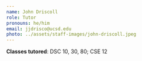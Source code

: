 ```yaml
---
name: John Driscoll
role: Tutor
pronouns: he/him
email: jjdrisco@ucsd.edu
photo: ../assets/staff-images/john-driscoll.jpeg
---
```

**Classes tutored**: DSC 10, 30, 80; CSE 12